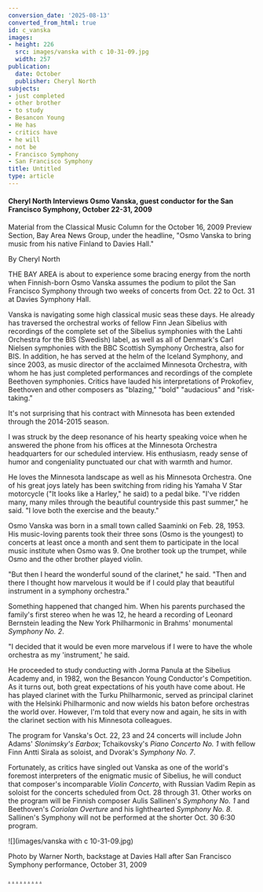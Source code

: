 ```yaml
---
conversion_date: '2025-08-13'
converted_from_html: true
id: c_vanska
images:
- height: 226
  src: images/vanska with c 10-31-09.jpg
  width: 257
publication:
  date: October
  publisher: Cheryl North
subjects:
- just completed
- other brother
- to study
- Besancon Young
- He has
- critics have
- he will
- not be
- Francisco Symphony
- San Francisco Symphony
title: Untitled
type: article
---
```


#### **Cheryl North Interviews Osmo Vanska, guest conductor for the San Francisco Symphony, October 22-31, 2009**

Material from the Classical Music Column for the October 16, 2009 Preview Section, Bay Area News Group, under the headline, "Osmo Vanska to bring music from his native Finland to Davies Hall."

By Cheryl North

THE BAY AREA is about to experience some bracing energy from the north when Finnish-born Osmo Vanska assumes the podium to pilot the San Francisco Symphony through two weeks of concerts from Oct. 22 to Oct. 31 at Davies Symphony Hall.

Vanska is navigating some high classical music seas these days. He already has traversed the orchestral works of fellow Finn Jean Sibelius with recordings of the complete set of the Sibelius symphonies with the Lahti Orchestra for the BIS (Swedish) label, as well as all of Denmark's Carl Nielsen symphonies with the BBC Scottish Symphony Orchestra, also for BIS. In addition, he has served at the helm of the Iceland Symphony, and since 2003, as music director of the acclaimed Minnesota Orchestra, with whom he has just completed performances and recordings of the complete Beethoven symphonies. Critics have lauded his interpretations of Prokofiev, Beethoven and other composers as "blazing," "bold" "audacious" and "risk-taking."

It's not surprising that his contract with Minnesota has been extended through the 2014-2015 season.

I was struck by the deep resonance of his hearty speaking voice when he answered the phone from his offices at the Minnesota Orchestra headquarters for our scheduled interview. His enthusiasm, ready sense of humor and congeniality punctuated our chat with warmth and humor.

He loves the Minnesota landscape as well as his Minnesota Orchestra. One of his great joys lately has been switching from riding his Yamaha V Star motorcycle ("It looks like a Harley," he said) to a pedal bike. "I've ridden many, many miles through the beautiful countryside this past summer," he said. "I love both the exercise and the beauty."

Osmo Vanska was born in a small town called Saaminki on Feb. 28, 1953. His music-loving parents took their three sons (Osmo is the youngest) to concerts at least once a month and sent them to participate in the local music institute when Osmo was 9. One brother took up the trumpet, while Osmo and the other brother played violin.

"But then I heard the wonderful sound of the clarinet," he said. "Then and there I thought how marvelous it would be if I could play that beautiful instrument in a symphony orchestra."

Something happened that changed him. When his parents purchased the family's first stereo when he was 12, he heard a recording of Leonard Bernstein leading the New York Philharmonic in Brahms' monumental *Symphony No. 2*.

"I decided that it would be even more marvelous if I were to have the whole orchestra as my 'instrument,' he said.

He proceeded to study conducting with Jorma Panula at the Sibelius Academy and, in 1982, won the Besancon Young Conductor's Competition. As it turns out, both great expectations of his youth have come about. He has played clarinet with the Turku Philharmonic, served as principal clarinet with the Helsinki Philharmonic and now wields his baton before orchestras the world over. However, I'm told that every now and again, he sits in with the clarinet section with his Minnesota colleagues.

The program for Vanska's Oct. 22, 23 and 24 concerts will include John Adams' *Slonimsky's Earbox*; Tchaikovsky's *Piano Concerto No. 1* with fellow Finn Antti Sirala as soloist, and Dvorak's *Symphony No. 7*.

Fortunately, as critics have singled out Vanska as one of the world's foremost interpreters of the enigmatic music of Sibelius, he will conduct that composer's incomparable *Violin Concerto*, with Russian Vadim Repin as soloist for the concerts scheduled from Oct. 28 through 31. Other works on the program will be Finnish composer Aulis Sallinen's *Symphony No. 1* and Beethoven's *Coriolan Overture* and his lighthearted *Symphony No. 8*. Sallinen's Symphony will not be performed at the shorter Oct. 30 6:30 program.

![](images/vanska with c 10-31-09.jpg)

Photo by Warner North, backstage at
Davies Hall after San Francisco Symphony performance, October 31, 2009

[.](http://www.dunningmarketing.com)
[.](http://www.witnessamerica.com)
[.](http://www.witnessamerica.com/camcorders)
[.](http://www.ksql.com)
[.](http://www.ascendaviation.com)
[.](http://www.echovalleysupply.com)
[.](http://www.northworks.net)
[.](http://www.attainia.com)
[.](http://www.briandunning.com)